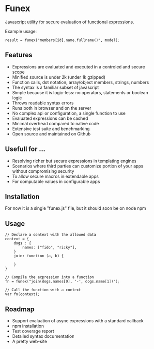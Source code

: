 # Funex

Javascript utility for secure evaluation of functional expressions.

Example usage:

	result = funex("members[id].name.fullname()", model);

## Features
- Expressions are evaluated and executed in a controled and secure scope
- Minified source is under 2k (under 1k gzipped)
- Function calls, dot notation, array/object members, strings, numbers
- The syntax is a familiar subset of javascript
- Simple because it is logic-less: no operators, statements or boolean logic
- Throws readable syntax errors
- Runs both in browser and on the server
- No complex api or configuration, a single function to use
- Evaluated expressions can be cached
- Minimal overhead compared to native code
- Extensive test suite and benchmarking
- Open source and maintained on Github

## Usefull for ...
- Resolving richer but secure expressions in templating engines
- Scenarios where third parties can customize portion of your apps without
compromising security
- To allow secure macros in extendable apps
- For computable values in configurable apps

## Installation

For now it is a single "funex.js" file, but it should soon be on node npm

## Usage

	// Declare a context with the allowed data
	context = {
		dogs : {
			names: ["fido", "ricky"],
		}
		join: function (a, b) {

		}
	}

	// Compile the expression into a function
	fn = funex("join(dogs.names[0], '-', dogs.name[1])");

	// Call the function with a context
	var fn(context);

## Roadmap
- Support evaluation of async expressions with a standard callback
- npm installation
- Test coverage report
- Detailed syntax documentation
- A pretty web-site
